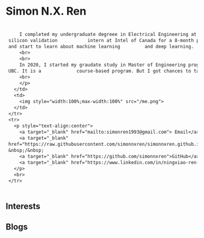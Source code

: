 # Simon N.X. Ren
<table class="bg_colour" style="width:1style00%;border:0px;border-spacing:0px;border-collapse:separate;margin-right:auto;margin-left:auto;">
  <tbody>
    <tr>
      <td>
      <p style="text-align:left">

        I completed my undergraduate degreee in Electrical Engineering at UBC. During the study, I have worked as a silicon validation           intern at Intel of Canada for a 8-month period. It is the time when I got interested in and start to learn about machine learning         and deep learning.
        <br>
        <br>
        In 2020, I started my graudate study in Master of Engineering program in Electrical and Computer Engineering at UBC. It is a             course-based program. But I got chances to take ML/DL related courses from various areas.
        <br>
        </p>
      </td>
      <td>
        <img style="width:100%;max-width:100%" src="/me.png">
      </td>
    </tr>
    <tr>
      <p style="text-align:center">
        <a target="_blank" href="mailto:simonren1993@gmail.com"> Email</a> &nbsp;/&nbsp;
        <a target="_blank" href="https://raw.githubusercontent.com/simonnxren/simonnxren.github.io/main/202203%20Ningxiao%20Ren.pdf">Resume</a> &nbsp;/&nbsp;
        <a target="_blank" href="https://github.com/simonnxren">GitHub</a> &nbsp;/&nbsp;
        <a target="_blank" href="https://www.linkedin.com/in/ningxiao-ren-793036142/"> LinkedIn </a>
      </p>
      <br>
    </tr>
  </tbody>
</table>




## Interests

## Blogs

